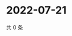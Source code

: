 # 2022-07-21

共 0 条

<!-- BEGIN WEIBO -->
<!-- 最后更新时间 Thu Jul 21 2022 22:15:13 GMT+0800 (China Standard Time) -->

<!-- END WEIBO -->
